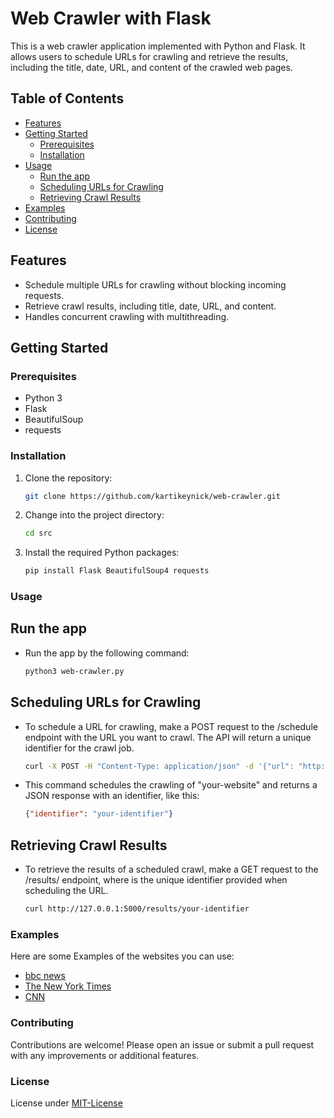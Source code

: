 # Web Crawler with Flask

This is a web crawler application implemented with Python and Flask. It allows users to schedule URLs for crawling and retrieve the results, including the title, date, URL, and content of the crawled web pages.

## Table of Contents

- [Features](#features)
- [Getting Started](#getting-started)
  - [Prerequisites](#prerequisites)
  - [Installation](#installation)
- [Usage](#usage)
  - [Run the app](#run-the-app)
  - [Scheduling URLs for Crawling](#scheduling-urls-for-crawling)
  - [Retrieving Crawl Results](#retrieving-crawl-results)
- [Examples](#examples)
- [Contributing](#contributing)
- [License](#license)

## Features

- Schedule multiple URLs for crawling without blocking incoming requests.
- Retrieve crawl results, including title, date, URL, and content.
- Handles concurrent crawling with multithreading.

## Getting Started

### Prerequisites

- Python 3
- Flask
- BeautifulSoup
- requests

### Installation

1. Clone the repository:

   ```bash
   git clone https://github.com/kartikeynick/web-crawler.git

2. Change into the project directory:
    ```bash
   cd src

3. Install the required Python packages:
    ```bash
    pip install Flask BeautifulSoup4 requests


### Usage

## Run the app

- Run the app by the following command:

  ```bash
  python3 web-crawler.py
  
## Scheduling URLs for Crawling

- To schedule a URL for crawling, make a POST request to the /schedule endpoint with the URL you want to crawl. The API will return a unique identifier for the crawl job.

  ```bash
  curl -X POST -H "Content-Type: application/json" -d '{"url": "http://"your-website"}' http://127.0.0.1:5000/schedule

- This command schedules the crawling of "your-website" and returns a JSON response with an identifier, like this:

  ```json
  {"identifier": "your-identifier"}
  ```

## Retrieving Crawl Results

- To retrieve the results of a scheduled crawl, make a GET request to the /results/<identifier> endpoint, where <identifier> is the unique identifier provided when scheduling the URL.

  ```bash
  curl http://127.0.0.1:5000/results/your-identifier

### Examples 

Here are some Examples of the websites you can use:

- [bbc news](https://www.bbc.com/news)
- [The New York Times](https://www.nytimes.com/)
- [CNN](https://www.nytimes.com/)
  
### Contributing

Contributions are welcome! Please open an issue or submit a pull request with any improvements or additional features.

### License

License under [MIT-License](https://www.mit.edu/~amini/LICENSE.md)
